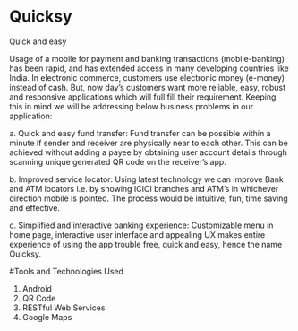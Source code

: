 # Quicksy
Quick and easy

Usage of a mobile for payment and banking transactions (mobile-banking) has been rapid, and has extended access in many developing countries like India. In electronic commerce, customers use electronic money (e-money) instead of cash. But, now day’s customers want more reliable, easy, robust and responsive applications which will full fill their requirement. Keeping this in mind we will be addressing below business problems in our application:

a.	Quick and easy fund transfer: 
Fund transfer can be possible within a minute if sender and receiver are physically near to each other. This can be achieved without adding a payee by obtaining user account details through scanning unique generated QR code on the receiver’s app.

b.	Improved service locator: 
Using latest technology we can improve Bank and ATM locators i.e. by showing ICICI branches and ATM’s in whichever direction mobile is pointed. The process would be intuitive, fun, time saving and effective.

c.	Simplified and interactive banking experience:
Customizable menu in home page, interactive user interface and appealing UX makes entire experience of using the app trouble free, quick and easy, hence the name Quicksy.

#Tools and Technologies Used
1. Android
2. QR Code
3. RESTful Web Services
4. Google Maps
